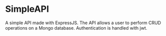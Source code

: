 # SimpleAPI
A simple API made with ExpressJS. The API allows a user to perform CRUD operations on a Mongo database.
Authentication is handled with jwt.
